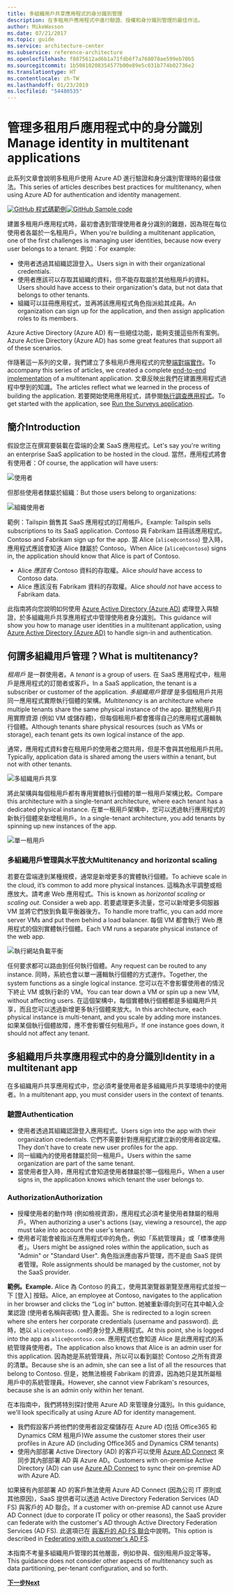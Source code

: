 ```yaml
---
title: 多組織用戶共享應用程式的身分識別管理
description: 在多租用戶應用程式中進行驗證、授權和身分識別管理的最佳作法。
author: MikeWasson
ms.date: 07/21/2017
ms.topic: guide
ms.service: architecture-center
ms.subservice: reference-architecture
ms.openlocfilehash: f8875612ad6b1a71fdb6f7a768078ae599eb70b5
ms.sourcegitcommit: 1b50810208354577b00e89e5c031b774b02736e2
ms.translationtype: HT
ms.contentlocale: zh-TW
ms.lasthandoff: 01/23/2019
ms.locfileid: "54480535"
---
```

# <a name="manage-identity-in-multitenant-applications"></a><span data-ttu-id="40adf-103">管理多租用戶應用程式中的身分識別</span><span class="sxs-lookup"><span data-stu-id="40adf-103">Manage identity in multitenant applications</span></span>

<span data-ttu-id="40adf-104">此系列文章會說明多租用戶使用 Azure AD 進行驗證和身分識別管理時的最佳做法。</span><span class="sxs-lookup"><span data-stu-id="40adf-104">This series of articles describes best practices for multitenancy, when using Azure AD for authentication and identity management.</span></span>

<span data-ttu-id="40adf-105">[![GitHub](../_images/github.png) 程式碼範例][sample-application]</span><span class="sxs-lookup"><span data-stu-id="40adf-105">[![GitHub](../_images/github.png) Sample code][sample-application]</span></span>

<span data-ttu-id="40adf-106">建置多租用戶應用程式時，最初會遇到管理使用者身分識別的難題，因為現在每位使用者各屬於一名租用戶。</span><span class="sxs-lookup"><span data-stu-id="40adf-106">When you're building a multitenant application, one of the first challenges is managing user identities, because now every user belongs to a tenant.</span></span> <span data-ttu-id="40adf-107">例如︰</span><span class="sxs-lookup"><span data-stu-id="40adf-107">For example:</span></span>

- <span data-ttu-id="40adf-108">使用者透過其組織認證登入。</span><span class="sxs-lookup"><span data-stu-id="40adf-108">Users sign in with their organizational credentials.</span></span>
- <span data-ttu-id="40adf-109">使用者應該可以存取其組織的資料，但不能存取屬於其他租用戶的資料。</span><span class="sxs-lookup"><span data-stu-id="40adf-109">Users should have access to their organization's data, but not data that belongs to other tenants.</span></span>
- <span data-ttu-id="40adf-110">組織可以註冊應用程式，並再將該應用程式角色指派給其成員。</span><span class="sxs-lookup"><span data-stu-id="40adf-110">An organization can sign up for the application, and then assign application roles to its members.</span></span>

<span data-ttu-id="40adf-111">Azure Active Directory (Azure AD) 有一些絕佳功能，能夠支援這些所有案例。</span><span class="sxs-lookup"><span data-stu-id="40adf-111">Azure Active Directory (Azure AD) has some great features that support all of these scenarios.</span></span>

<span data-ttu-id="40adf-112">伴隨著這一系列的文章，我們建立了多租用戶應用程式的完整[端對端實作][ sample-application]。</span><span class="sxs-lookup"><span data-stu-id="40adf-112">To accompany this series of articles, we created a complete [end-to-end implementation][sample-application] of a multitenant application.</span></span> <span data-ttu-id="40adf-113">文章反映出我們在建置應用程式過程中學到的知識。</span><span class="sxs-lookup"><span data-stu-id="40adf-113">The articles reflect what we learned in the process of building the application.</span></span> <span data-ttu-id="40adf-114">若要開始使用應用程式，請參閱[執行調查應用程式][running-the-app]。</span><span class="sxs-lookup"><span data-stu-id="40adf-114">To get started with the application, see [Run the Surveys application][running-the-app].</span></span>

## <a name="introduction"></a><span data-ttu-id="40adf-115">簡介</span><span class="sxs-lookup"><span data-stu-id="40adf-115">Introduction</span></span>

<span data-ttu-id="40adf-116">假設您正在撰寫要裝載在雲端的企業 SaaS 應用程式。</span><span class="sxs-lookup"><span data-stu-id="40adf-116">Let's say you're writing an enterprise SaaS application to be hosted in the cloud.</span></span> <span data-ttu-id="40adf-117">當然，應用程式將會有使用者：</span><span class="sxs-lookup"><span data-stu-id="40adf-117">Of course, the application will have users:</span></span>

![使用者](./images/users.png)

<span data-ttu-id="40adf-119">但那些使用者隸屬於組織：</span><span class="sxs-lookup"><span data-stu-id="40adf-119">But those users belong to organizations:</span></span>

![組織使用者](./images/org-users.png)

<span data-ttu-id="40adf-121">範例：Tailspin 銷售其 SaaS 應用程式的訂用帳戶。</span><span class="sxs-lookup"><span data-stu-id="40adf-121">Example: Tailspin sells subscriptions to its SaaS application.</span></span> <span data-ttu-id="40adf-122">Contoso 與 Fabrikam 註冊該應用程式。</span><span class="sxs-lookup"><span data-stu-id="40adf-122">Contoso and Fabrikam sign up for the app.</span></span> <span data-ttu-id="40adf-123">當 Alice (`alice@contoso`) 登入時，應用程式應該會知道 Alice 隸屬於 Contoso。</span><span class="sxs-lookup"><span data-stu-id="40adf-123">When Alice (`alice@contoso`) signs in, the application should know that Alice is part of Contoso.</span></span>

- <span data-ttu-id="40adf-124">Alice *應該有* Contoso 資料的存取權。</span><span class="sxs-lookup"><span data-stu-id="40adf-124">Alice *should* have access to Contoso data.</span></span>
- <span data-ttu-id="40adf-125">Alice 應該沒有 Fabrikam 資料的存取權。</span><span class="sxs-lookup"><span data-stu-id="40adf-125">Alice *should not* have access to Fabrikam data.</span></span>

<span data-ttu-id="40adf-126">此指南將向您說明如何使用 [Azure Active Directory (Azure AD)](/azure/active-directory) 處理登入與驗證，於多組織用戶共享應用程式中管理使用者身分識別。</span><span class="sxs-lookup"><span data-stu-id="40adf-126">This guidance will show you how to manage user identities in a multitenant application, using [Azure Active Directory (Azure AD)](/azure/active-directory) to handle sign-in and authentication.</span></span>

<!-- markdownlint-disable MD026 -->

## <a name="what-is-multitenancy"></a><span data-ttu-id="40adf-127">何謂多組織用戶管理？</span><span class="sxs-lookup"><span data-stu-id="40adf-127">What is multitenancy?</span></span>

<!-- markdownlint-enable MD026 -->

<span data-ttu-id="40adf-128">*租用戶* 是一群使用者。</span><span class="sxs-lookup"><span data-stu-id="40adf-128">A *tenant* is a group of users.</span></span> <span data-ttu-id="40adf-129">在 SaaS 應用程式中，租用戶是應用程式的訂閱者或客戶。</span><span class="sxs-lookup"><span data-stu-id="40adf-129">In a SaaS application, the tenant is a subscriber or customer of the application.</span></span> <span data-ttu-id="40adf-130">*多組織用戶管理* 是多個租用戶共用同一應用程式實際執行個體的架構。</span><span class="sxs-lookup"><span data-stu-id="40adf-130">*Multitenancy* is an architecture where multiple tenants share the same physical instance of the app.</span></span> <span data-ttu-id="40adf-131">雖然租用戶共用實際資源 (例如 VM 或儲存體)，但每個租用戶都會獲得自己的應用程式邏輯執行個體。</span><span class="sxs-lookup"><span data-stu-id="40adf-131">Although tenants share physical resources (such as VMs or storage), each tenant gets its own logical instance of the app.</span></span>

<span data-ttu-id="40adf-132">通常，應用程式資料會在租用戶的使用者之間共用，但是不會與其他租用戶共用。</span><span class="sxs-lookup"><span data-stu-id="40adf-132">Typically, application data is shared among the users within a tenant, but not with other tenants.</span></span>

![多組織用戶共享](./images/multitenant.png)

<span data-ttu-id="40adf-134">將此架構與每個租用戶都有專用實體執行個體的單一租用戶架構比較。</span><span class="sxs-lookup"><span data-stu-id="40adf-134">Compare this architecture with a single-tenant architecture, where each tenant has a dedicated physical instance.</span></span> <span data-ttu-id="40adf-135">在單一租用戶架構中，您可以透過執行應用程式的新執行個體來新增租用戶。</span><span class="sxs-lookup"><span data-stu-id="40adf-135">In a single-tenant architecture, you add tenants by spinning up new instances of the app.</span></span>

![單一租用戶](./images/single-tenant.png)

### <a name="multitenancy-and-horizontal-scaling"></a><span data-ttu-id="40adf-137">多組織用戶管理與水平放大</span><span class="sxs-lookup"><span data-stu-id="40adf-137">Multitenancy and horizontal scaling</span></span>

<span data-ttu-id="40adf-138">若要在雲端達到某種規模，通常是新增更多的實體執行個體。</span><span class="sxs-lookup"><span data-stu-id="40adf-138">To achieve scale in the cloud, it’s common to add more physical instances.</span></span> <span data-ttu-id="40adf-139">這稱為水平調整或相應放大。請考慮 Web 應用程式。</span><span class="sxs-lookup"><span data-stu-id="40adf-139">This is known as *horizontal scaling* or *scaling out*. Consider a web app.</span></span> <span data-ttu-id="40adf-140">若要處理更多流量，您可以新增更多伺服器 VM 並將它們放到負載平衡器後方。</span><span class="sxs-lookup"><span data-stu-id="40adf-140">To handle more traffic, you can add more server VMs and put them behind a load balancer.</span></span> <span data-ttu-id="40adf-141">每個 VM 都會執行 Web 應用程式的個別實體執行個體。</span><span class="sxs-lookup"><span data-stu-id="40adf-141">Each VM runs a separate physical instance of the web app.</span></span>

![執行網站負載平衡](./images/load-balancing.png)

<span data-ttu-id="40adf-143">任何要求都可以路由到任何執行個體。</span><span class="sxs-lookup"><span data-stu-id="40adf-143">Any request can be routed to any instance.</span></span> <span data-ttu-id="40adf-144">同時，系統也會以單一邏輯執行個體的方式運作。</span><span class="sxs-lookup"><span data-stu-id="40adf-144">Together, the system functions as a single logical instance.</span></span> <span data-ttu-id="40adf-145">您可以在不會影響使用者的情況下終止 VM 或執行新的 VM。</span><span class="sxs-lookup"><span data-stu-id="40adf-145">You can tear down a VM or spin up a new VM, without affecting users.</span></span> <span data-ttu-id="40adf-146">在這個架構中，每個實體執行個體都是多組織用戶共享，而且您可以透過新增更多執行個體來放大。</span><span class="sxs-lookup"><span data-stu-id="40adf-146">In this architecture, each physical instance is multi-tenant, and you scale by adding more instances.</span></span> <span data-ttu-id="40adf-147">如果某個執行個體故障，應不會影響任何租用戶。</span><span class="sxs-lookup"><span data-stu-id="40adf-147">If one instance goes down, it should not affect any tenant.</span></span>

## <a name="identity-in-a-multitenant-app"></a><span data-ttu-id="40adf-148">多組織用戶共享應用程式中的身分識別</span><span class="sxs-lookup"><span data-stu-id="40adf-148">Identity in a multitenant app</span></span>

<span data-ttu-id="40adf-149">在多組織用戶共享應用程式中，您必須考量使用者是多組織用戶共享環境中的使用者。</span><span class="sxs-lookup"><span data-stu-id="40adf-149">In a multitenant app, you must consider users in the context of tenants.</span></span>

### <a name="authentication"></a><span data-ttu-id="40adf-150">驗證</span><span class="sxs-lookup"><span data-stu-id="40adf-150">Authentication</span></span>

- <span data-ttu-id="40adf-151">使用者透過其組織認證登入應用程式。</span><span class="sxs-lookup"><span data-stu-id="40adf-151">Users sign into the app with their organization credentials.</span></span> <span data-ttu-id="40adf-152">它們不需要針對應用程式建立新的使用者設定檔。</span><span class="sxs-lookup"><span data-stu-id="40adf-152">They don't have to create new user profiles for the app.</span></span>
- <span data-ttu-id="40adf-153">同一組織內的使用者隸屬於同一租用戶。</span><span class="sxs-lookup"><span data-stu-id="40adf-153">Users within the same organization are part of the same tenant.</span></span>
- <span data-ttu-id="40adf-154">當使用者登入時，應用程式會知道使用者隸屬於哪一個租用戶。</span><span class="sxs-lookup"><span data-stu-id="40adf-154">When a user signs in, the application knows which tenant the user belongs to.</span></span>

### <a name="authorization"></a><span data-ttu-id="40adf-155">Authorization</span><span class="sxs-lookup"><span data-stu-id="40adf-155">Authorization</span></span>

- <span data-ttu-id="40adf-156">授權使用者的動作時 (例如檢視資源)，應用程式必須考量使用者隸屬的租用戶。</span><span class="sxs-lookup"><span data-stu-id="40adf-156">When authorizing a user's actions (say, viewing a resource), the app must take into account the user's tenant.</span></span>
- <span data-ttu-id="40adf-157">使用者可能會被指派在應用程式中的角色，例如「系統管理員」或「標準使用者」。</span><span class="sxs-lookup"><span data-stu-id="40adf-157">Users might be assigned roles within the application, such as "Admin" or "Standard User".</span></span> <span data-ttu-id="40adf-158">角色指派應由客戶管理，而不是由 SaaS 提供者管理。</span><span class="sxs-lookup"><span data-stu-id="40adf-158">Role assignments should be managed by the customer, not by the SaaS provider.</span></span>

<span data-ttu-id="40adf-159">**範例。**</span><span class="sxs-lookup"><span data-stu-id="40adf-159">**Example.**</span></span> <span data-ttu-id="40adf-160">Alice 為 Contoso 的員工，使用其瀏覽器瀏覽至應用程式並按一下 [登入] 按鈕。</span><span class="sxs-lookup"><span data-stu-id="40adf-160">Alice, an employee at Contoso, navigates to the application in her browser and clicks the “Log in” button.</span></span> <span data-ttu-id="40adf-161">她被重新導向到可在其中輸入企業認證 (使用者名稱與密碼) 登入畫面。</span><span class="sxs-lookup"><span data-stu-id="40adf-161">She is redirected to a login screen where she enters her corporate credentials (username and password).</span></span> <span data-ttu-id="40adf-162">此時，她以 `alice@contoso.com`的身分登入應用程式。</span><span class="sxs-lookup"><span data-stu-id="40adf-162">At this point, she is logged into the app as `alice@contoso.com`.</span></span> <span data-ttu-id="40adf-163">應用程式也會知道 Alice 是此應用程式的系統管理員使用者。</span><span class="sxs-lookup"><span data-stu-id="40adf-163">The application also knows that Alice is an admin user for this application.</span></span> <span data-ttu-id="40adf-164">因為她是系統管理員，所以可以看到屬於 Contoso 之所有資源的清單。</span><span class="sxs-lookup"><span data-stu-id="40adf-164">Because she is an admin, she can see a list of all the resources that belong to Contoso.</span></span> <span data-ttu-id="40adf-165">但是，她無法檢視 Fabrikam 的資源，因為她只是其所屬租用戶中的系統管理員。</span><span class="sxs-lookup"><span data-stu-id="40adf-165">However, she cannot view Fabrikam's resources, because she is an admin only within her tenant.</span></span>

<span data-ttu-id="40adf-166">在本指南中，我們將特別探討使用 Azure AD 來管理身分識別。</span><span class="sxs-lookup"><span data-stu-id="40adf-166">In this guidance, we'll look specifically at using Azure AD for identity management.</span></span>

- <span data-ttu-id="40adf-167">我們假設客戶將他們的使用者設定檔儲存在 Azure AD (包括 Office365 和 Dynamics CRM 租用戶)</span><span class="sxs-lookup"><span data-stu-id="40adf-167">We assume the customer stores their user profiles in Azure AD (including Office365 and Dynamics CRM tenants)</span></span>
- <span data-ttu-id="40adf-168">使用內部部署 Active Directory (AD) 的客戶可以使用 [Azure AD Connect](/azure/active-directory/hybrid/whatis-hybrid-identity) 來同步其內部部署 AD 與 Azure AD。</span><span class="sxs-lookup"><span data-stu-id="40adf-168">Customers with on-premise Active Directory (AD) can use [Azure AD Connect](/azure/active-directory/hybrid/whatis-hybrid-identity) to sync their on-premise AD with Azure AD.</span></span>

<span data-ttu-id="40adf-169">如果擁有內部部署 AD 的客戶無法使用 Azure AD Connect (因為公司 IT 原則或其他原因)，SaaS 提供者可以透過 Active Directory Federation Services (AD FS) 與客戶的 AD 聯合。</span><span class="sxs-lookup"><span data-stu-id="40adf-169">If a customer with on-premise AD cannot use Azure AD Connect (due to corporate IT policy or other reasons), the SaaS provider can federate with the customer's AD through Active Directory Federation Services (AD FS).</span></span> <span data-ttu-id="40adf-170">此選項已在 [與客戶的 AD FS 聯合](adfs.md)中說明。</span><span class="sxs-lookup"><span data-stu-id="40adf-170">This option is described in [Federating with a customer's AD FS](adfs.md).</span></span>

<span data-ttu-id="40adf-171">本指南不考量多組織用戶管理的其他層面，例如參與、個別租用戶設定等等。</span><span class="sxs-lookup"><span data-stu-id="40adf-171">This guidance does not consider other aspects of multitenancy such as data partitioning, per-tenant configuration, and so forth.</span></span>

[<span data-ttu-id="40adf-172">**下一步**</span><span class="sxs-lookup"><span data-stu-id="40adf-172">**Next**</span></span>](./tailspin.md)

<!-- links -->

[sample-application]: https://github.com/mspnp/multitenant-saas-guidance
[running-the-app]: ./run-the-app.md
